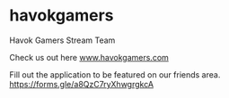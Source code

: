 # havokgamers
Havok Gamers Stream Team

Check us out here www.havokgamers.com 

Fill out the application to be featured on our friends area. https://forms.gle/a8QzC7ryXhwgrgkcA
